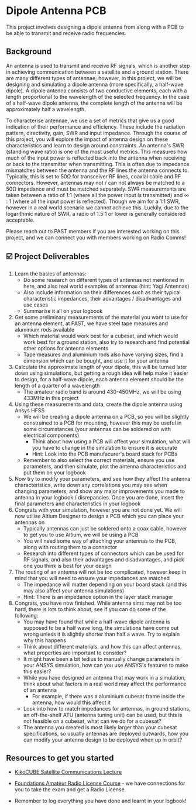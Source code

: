 # Dipole Antenna PCB
This project involves designing a dipole antenna from along with a PCB to be able to transmit and receive radio frequencies.

## Background
An antenna is used to transmit and receive RF signals, which is another step in achieving communication between a satellite and a ground station. There are many different types of antennae; however, in this project, we will be designing and simulating a dipole antenna (more specifically, a half-wave dipole).
A dipole antenna consists of two conductive elements, each with a length proportional to the wavelength of the selected frequency. In the case of a half-wave dipole antenna, the complete length of the antenna will be approximately half a wavelength.

To characterise antennae, we use a set of metrics that give us a good indication of their performance and efficiency. These include the radiation pattern, directivity, gain, SWR and input impedance. Through the course of this project, you will explore the impact of antenna design on these characteristics and learn to design around constraints.
An antenna's SWR (standing wave ratio) is one of the most useful metrics. This measures how much of the input power is reflected back into the antenna when receiving or back to the transmitter when transmitting. This is often due to impedance mismatches between the antenna and the RF lines the antenna connects to. Typically, this is set to 50Ω for transceiver RF lines, coaxial cable and RF connectors. However, antennas may not / can not always be matched to a 50Ω impedance and must be matched separately. SWR measurements are taken between a ratio of 1:1 (where all the power input is transmitted) and ∞ : 1 (where all the input power is reflected). Though we aim for a 1:1 SWR, however in a real world scenario we cannot achieve this. Luckily, due to the logarithmic nature of SWR, a radio of 1.5:1 or lower is generally considered acceptable.

Please reach out to PAST members if you are interested working on this project, and we can connect you with members working on Radio Comms!

## ☑️ Project Deliverables
1. Learn the basics of antennas:
    - Do some research on different types of antennas not mentioned in here, and also real world examples of antennas (hint: Yagi Antennas)
    - Also include information on their differences such as their typical characteristic impedances, their advantages / disadvantages and use cases
    - Summarise it all on your logbook
2. Get some preliminary measurements of the material you want to use for an antenna element, at PAST, we have steel tape measures and aluminium rods available
    - Which material would work best for a cubesat, and which would work best for a ground station, also try to research and find potential other options for antenna elements
    - Tape measures and aluminium rods also have varying sizes, find a dimension which can be bought, and use it for your antenna
3. Calculate the approximate length of your dipole, this will be turned later down using simulations, but getting a rough idea will help make it easier to design, for a half-wave dipole, each antenna element should be the length of a quarter of a wavelength
    - The amateur radio band is around 430-450MHz, we will be using 433MHz in this project
4. Using these measurements and data, create the dipole antenna using Ansys HFSS
    - We will be creating a dipole antenna on a PCB, so you will be slightly constrained to a PCB for mounting, however this may be useful in some circumstances (your antennas can be soldered on with electrical components)
        - Think about how using a PCB will affect your simulation, what will you have to change in the simulation to ensure it is accurate
        - Hint: Look into the PCB manufacurer's board stack for PCBs
    - Remember to also select the correct materials, ensure you use parameters, and then simulate, plot the antenna characteristics and put them on your logbook
3. Now try to modify your parameters, and see how they affect the antenna characteristics, write down any correlations you may see when changing parameters, and show any major improvements you made to antenna in your logbook / disrepancies. Once you are done, insert the final parameters and characteristics in your logbook
4. Congrats with your simulation, however you are not done yet. We will now utilise Altium Designer to design a PCB which you can place your antennas on
    - Typically antennas can just be soldered onto a coax cable, however to get you to use Altium, we will be using a PCB
    - You will need some way of attaching your antennas to the PCB, along with routing them to a connector
    - Research into different types of connectors which can be used for RF signals, and also their advantages and disadvantages, and pick one you think is best for your design
5. The routing of an antenna will not be too complicated, however keep in mind that you will need to ensure your impedances are matched
    - The impedance will matter depending on your board stack (and this may also affect your antenna simulations)
    - Hint: There is an impedance option in the layer stack manager
6. Congrats, you have now finished. While antenna sims may not be too hard, there is lots to think about, see if you can do some of the following:
    - You may have found that while a half-wave dipole antenna is supposed to be a half wave long, the simulations have come out wrong unless it is slightly shorter than half a wave. Try to explain why this happens 
    - Think about different materials, and how this can affect antennas, what properties are important to consider?
    - It might have been a bit tedius to manually change parameters in your ANSYS simulation, how can you use ANSYS's features to make this easier?
    - While you have designed an antenna that may work in a simulation, think about what factors in a real world may affect the performance of an antenna
        - For example, if there was a aluminium cubesat frame inside the antenna, how would this affect it
    - Look into how to match impedances for antennas, in ground stations, an off-the-shelf ATU (antenna tuning unit) can be used, but this is not feasible on a cubesat, what can we do for a cubesat?
    - The antenna you created is most likely larger than your cubesat specifications, so usually antennas are deployed outwards, how you can modify your antenna design to be deployed when up in orbit?


## Resources to get you started
- [KikoCUBE Satellite Communications Lecture](https://www.unoosa.org/documents/pdf/psa/access2space4all/KiboCUBE/AcademySeason2/On-demand_Pre-recorded_Lectures/KiboCUBE_Academy_2021_OPL09.pdf)
- [Foundations Amateur Radio License Course](https://res.net.au/) - we have connections for you to take the exam and get a Radio License.


- Remember to log everything you have done and learnt in your logbook!
